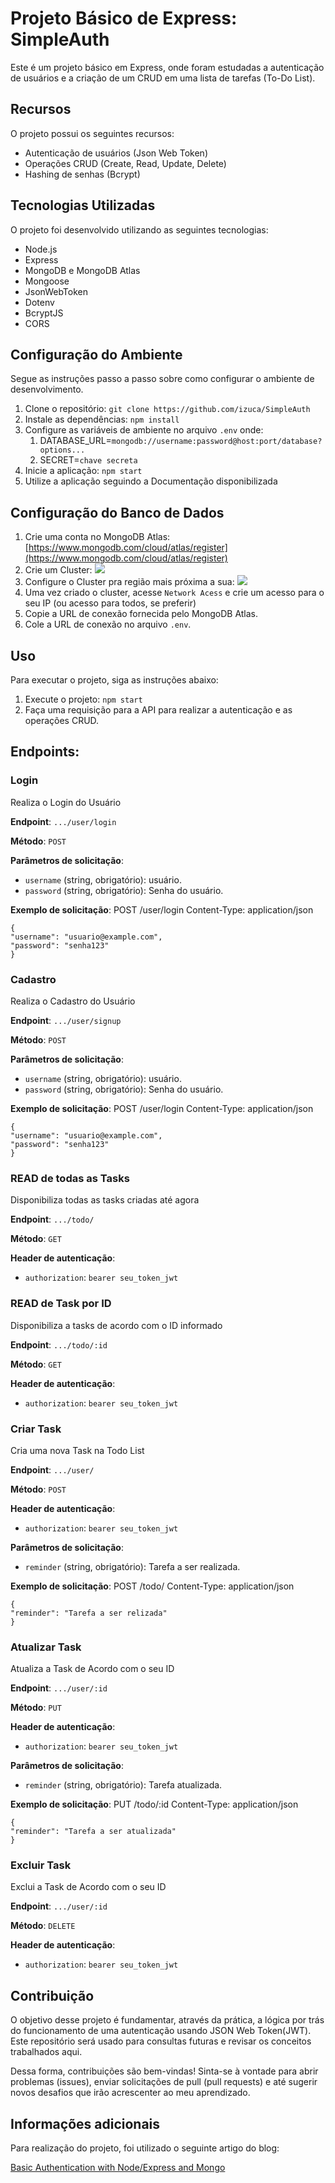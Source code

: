 # Projeto Básico de Express: SimpleAuth

Este é um projeto básico em Express, onde foram estudadas a autenticação de usuários e a criação de um CRUD em uma lista de tarefas (To-Do List).

## Recursos

O projeto possui os seguintes recursos:

- Autenticação de usuários (Json Web Token)
- Operações CRUD (Create, Read, Update, Delete)
- Hashing de senhas (Bcrypt)

## Tecnologias Utilizadas

O projeto foi desenvolvido utilizando as seguintes tecnologias:

- Node.js
- Express
- MongoDB e MongoDB Atlas
- Mongoose
- JsonWebToken
- Dotenv
- BcryptJS
- CORS

## Configuração do Ambiente

Segue as instruções passo a passo sobre como configurar o ambiente de desenvolvimento.

1. Clone o repositório: `git clone https://github.com/izuca/SimpleAuth`
2. Instale as dependências: `npm install`
3. Configure as variáveis de ambiente no arquivo `.env` onde:
   1. DATABASE_URL=`mongodb://username:password@host:port/database?options...`
   2. SECRET=`chave secreta`  
4. Inicie a aplicação: `npm start`
5. Utilize a aplicação seguindo a Documentação disponibilizada

## Configuração do Banco de Dados

1. Crie uma conta no MongoDB Atlas: [https://www.mongodb.com/cloud/atlas/register](https://www.mongodb.com/cloud/atlas/register)
2. Crie um Cluster: ![](https://webimages.mongodb.com/_com_assets/cms/kmdu0r2qgvolofvzu-build-a-cluster.png?auto=format%2Ccompress)
3. Configure o Cluster pra região mais próxima a sua: ![](https://webimages.mongodb.com/_com_assets/cms/kmduabl7r7zdyslct-mongodb-atlas-shared-cluster.png?auto=format%2Ccompress)
4. Uma vez criado o cluster, acesse `Network Acess` e crie um acesso para o seu IP (ou acesso para todos, se preferir)
5. Copie a URL de conexão fornecida pelo MongoDB Atlas.
6. Cole a URL de conexão no arquivo `.env`.

## Uso

Para executar o projeto, siga as instruções abaixo:

1. Execute o projeto: `npm start`
2. Faça uma requisição para a API para realizar a autenticação e as operações CRUD.

## Endpoints:
### Login

Realiza o Login do Usuário

**Endpoint**: `.../user/login`

**Método**: `POST`

**Parâmetros de solicitação**:
- `username` (string, obrigatório): usuário.
- `password` (string, obrigatório): Senha do usuário.

**Exemplo de solicitação**:
    POST /user/login
    Content-Type: application/json

    {
    "username": "usuario@example.com",
    "password": "senha123"
    }

### Cadastro

Realiza o Cadastro do Usuário

**Endpoint**: `.../user/signup`

**Método**: `POST`

**Parâmetros de solicitação**:
- `username` (string, obrigatório): usuário.
- `password` (string, obrigatório): Senha do usuário.

**Exemplo de solicitação**:
    POST /user/login
    Content-Type: application/json

    {
    "username": "usuario@example.com",
    "password": "senha123"
    }

### READ de todas as Tasks

Disponibiliza todas as tasks criadas até agora

**Endpoint**: `.../todo/`

**Método**: `GET`

**Header de autenticação**:
- `authorization`: `bearer seu_token_jwt`

### READ de Task por ID

Disponibiliza a tasks de acordo com o ID informado

**Endpoint**: `.../todo/:id`

**Método**: `GET`

**Header de autenticação**:
- `authorization`: `bearer seu_token_jwt`

### Criar Task

Cria uma nova Task na Todo List

**Endpoint**: `.../user/`

**Método**: `POST`

**Header de autenticação**:
- `authorization`: `bearer seu_token_jwt`

**Parâmetros de solicitação**:
- `reminder` (string, obrigatório): Tarefa a ser realizada.

**Exemplo de solicitação**:
    POST /todo/
    Content-Type: application/json

    {
    "reminder": "Tarefa a ser relizada"
    }
### Atualizar Task

Atualiza a Task de Acordo com o seu ID

**Endpoint**: `.../user/:id`

**Método**: `PUT`

**Header de autenticação**:
- `authorization`: `bearer seu_token_jwt`

**Parâmetros de solicitação**:
- `reminder` (string, obrigatório): Tarefa atualizada.

**Exemplo de solicitação**:
    PUT /todo/:id
    Content-Type: application/json

    {
    "reminder": "Tarefa a ser atualizada"
    }

### Excluir Task

Exclui a Task de Acordo com o seu ID

**Endpoint**: `.../user/:id`

**Método**: `DELETE`

**Header de autenticação**:
- `authorization`: `bearer seu_token_jwt`

## Contribuição

O objetivo desse projeto é fundamentar, através da prática, a lógica por trás do funcionamento de uma autenticação usando JSON Web Token(JWT). Este repositório será usado para consultas futuras e revisar os conceitos trabalhados aqui.

Dessa forma, contribuições são bem-vindas! Sinta-se à vontade para abrir problemas (issues), enviar solicitações de pull (pull requests) e até sugerir novos desafios que irão acrescenter ao meu aprendizado.



## Informações adicionais

Para realização do projeto, foi utilizado o seguinte artigo do blog:

[Basic Authentication with Node/Express and Mongo](https://dev.to/alexmercedcoder/basic-authentication-with-node-express-and-mongo-1a1c)
